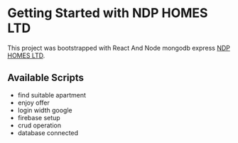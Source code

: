 # Getting Started with NDP HOMES LTD

This project was bootstrapped with React And Node mongodb express [NDP HOMES LTD](https://apartment-sales-64cf1.web.app/).

## Available Scripts

- find suitable apartment
- enjoy offer
- login width google
- firebase setup
- crud operation
- database connected
